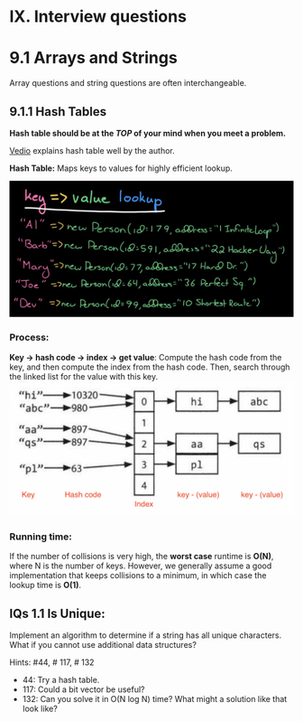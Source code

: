 # IX.  Interview questions

# **9.1 Arrays and Strings**

Array questions and string questions are often interchangeable.

## 9.1.1 Hash Tables

**Hash table should be at the ***TOP*** of your mind when you meet a problem.**

[Vedio](https://www.youtube.com/watch?v=shs0KM3wKv8&list=PLI1t_8YX-Apv-UiRlnZwqqrRT8D1RhriX&index=13) explains hash table well by the author.

**Hash Table:** Maps keys to values for highly efficient lookup.

<img src="img/9.1hashtable.png" />

### Process:

**Key -> hash code -> index -> get value**:
Compute the hash code from the key, and then compute the index from the hash code. Then, search through the linked list for the value with this key.
<img src="img/9.1hashtable2.png"/>

### Running time:

If the number of collisions is very high, the **worst case** runtime is **O(N)**, where N is the number of keys. However, we generally assume a good implementation that keeps collisions to a minimum, in which case the lookup time is **O(1)**.

## **IQs 1.1 Is Unique**: 
Implement an algorithm to determine if a string has all unique characters. What if you cannot use additional data structures?

Hints: #44, # 117, # 132

- 44: Try a hash table.
- 117: Could a bit vector be useful?
- 132: Can you solve it in O(N log N) time? What might a solution like that look like?

